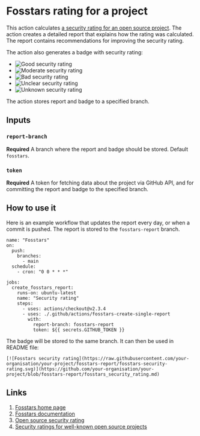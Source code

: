 # Fosstars rating for a project

This action calculates [a security rating for an open source project](https://sap.github.io/fosstars-rating-core/oss_security_rating.html).
The action creates a detailed report that explains how the rating was calculated.
The report contains recommendations for improving the security rating.

The action also generates a badge with security rating:

*  ![Good security rating](https://github.com/artem-smotrakov/fosstars-rating-core/blob/fosstars-single-report-action/.github/actions/fosstars-create-single-report/images/security-fosstars-good.svg)
*  ![Moderate security rating](https://github.com/artem-smotrakov/fosstars-rating-core/blob/fosstars-single-report-action/.github/actions/fosstars-create-single-report/images/security-fosstars-moderate.svg)
*  ![Bad security rating](https://github.com/artem-smotrakov/fosstars-rating-core/blob/fosstars-single-report-action/.github/actions/fosstars-create-single-report/images/security-fosstars-bad.svg)
*  ![Unclear security rating](https://github.com/artem-smotrakov/fosstars-rating-core/blob/fosstars-single-report-action/.github/actions/fosstars-create-single-report/images/security-fosstars-unclear.svg)
*  ![Unknown security rating](https://github.com/artem-smotrakov/fosstars-rating-core/blob/fosstars-single-report-action/.github/actions/fosstars-create-single-report/images/security-fosstars-unknown.svg)

The action stores report and badge to a specified branch.

## Inputs

### `report-branch`

**Required** A branch where the report and badge should be stored. Default `fosstars`.

### `token`

**Required** A token for fetching data about the project via GitHub API,
and for committing the report and badge to the specified branch.

## How to use it

Here is an example workflow that updates the report every day, or when a commit is pushed.
The report is stored to the `fosstars-report` branch.

```
name: "Fosstars"
on:
  push:
    branches:
      - main
  schedule:
    - cron: "0 0 * * *"

jobs:
  create_fosstars_report:
    runs-on: ubuntu-latest
    name: "Security rating"
    steps:
      - uses: actions/checkout@v2.3.4
      - uses: ./.github/actions/fosstars-create-single-report
        with:
          report-branch: fosstars-report
          token: ${{ secrets.GITHUB_TOKEN }}
```

The badge will be stored to the same branch. It can then be used in README file:

```
[![Fosstars security rating](https://raw.githubusercontent.com/your-organisation/your-project/fosstars-report/fosstars-security-rating.svg)](https://github.com/your-organisation/your-project/blob/fosstars-report/fosstars_security_rating.md)
```

## Links

1.  [Fosstars home page](https://github.com/SAP/fosstars-rating-core)
1.  [Fosstars documentation](https://sap.github.io/fosstars-rating-core/)
1.  [Open source security rating](https://sap.github.io/fosstars-rating-core/oss_security_rating.html)
1.  [Security ratings for well-known open source projects](https://sap.github.io/fosstars-rating-core/oss/security/)
